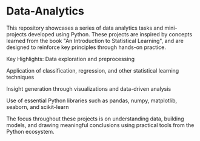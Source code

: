 # Data-Analytics
This repository showcases a series of data analytics tasks and mini-projects developed using Python. These projects are inspired by concepts learned from the book "An Introduction to Statistical Learning", and are designed to reinforce key principles through hands-on practice.

Key Highlights:
Data exploration and preprocessing

Application of classification, regression, and other statistical learning techniques

Insight generation through visualizations and data-driven analysis

Use of essential Python libraries such as pandas, numpy, matplotlib, seaborn, and scikit-learn

The focus throughout these projects is on understanding data, building models, and drawing meaningful conclusions using practical tools from the Python ecosystem.
